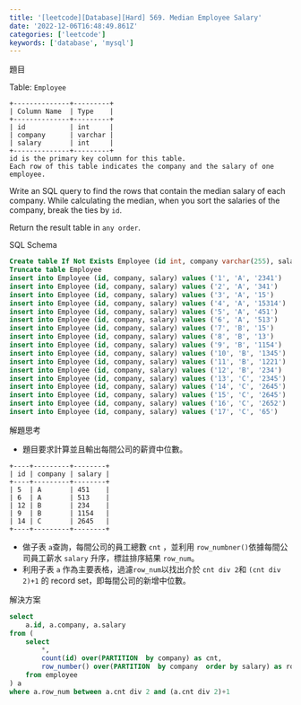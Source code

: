 ```yaml
---
title: '[leetcode][Database][Hard] 569. Median Employee Salary'
date: '2022-12-06T16:48:49.861Z'
categories: ['leetcode']
keywords: ['database', 'mysql']
---
```


題目

Table: `Employee`
```
+--------------+---------+  
| Column Name  | Type    |  
+--------------+---------+  
| id           | int     |  
| company      | varchar |  
| salary       | int     |  
+--------------+---------+  
id is the primary key column for this table.  
Each row of this table indicates the company and the salary of one employee.
```
Write an SQL query to find the rows that contain the median salary of each company. While calculating the median, when you sort the salaries of the company, break the ties by `id`.

Return the result table in `any order`.

SQL Schema
```sql
Create table If Not Exists Employee (id int, company varchar(255), salary int)  
Truncate table Employee  
insert into Employee (id, company, salary) values ('1', 'A', '2341')  
insert into Employee (id, company, salary) values ('2', 'A', '341')  
insert into Employee (id, company, salary) values ('3', 'A', '15')  
insert into Employee (id, company, salary) values ('4', 'A', '15314')  
insert into Employee (id, company, salary) values ('5', 'A', '451')  
insert into Employee (id, company, salary) values ('6', 'A', '513')  
insert into Employee (id, company, salary) values ('7', 'B', '15')  
insert into Employee (id, company, salary) values ('8', 'B', '13')  
insert into Employee (id, company, salary) values ('9', 'B', '1154')  
insert into Employee (id, company, salary) values ('10', 'B', '1345')  
insert into Employee (id, company, salary) values ('11', 'B', '1221')  
insert into Employee (id, company, salary) values ('12', 'B', '234')  
insert into Employee (id, company, salary) values ('13', 'C', '2345')  
insert into Employee (id, company, salary) values ('14', 'C', '2645')  
insert into Employee (id, company, salary) values ('15', 'C', '2645')  
insert into Employee (id, company, salary) values ('16', 'C', '2652')  
insert into Employee (id, company, salary) values ('17', 'C', '65')
```
解題思考

*   題目要求計算並且輸出每間公司的薪資中位數。
```
+----+---------+--------+  
| id | company | salary |  
+----+---------+--------+  
| 5  | A       | 451    |  
| 6  | A       | 513    |  
| 12 | B       | 234    |  
| 9  | B       | 1154   |  
| 14 | C       | 2645   |  
+----+---------+--------+
```
*   做子表 `a`查詢，每間公司的員工總數 `cnt` ，並利用 `row_numbner()`依據每間公司員工薪水 `salary` 升序，標註排序結果 `row_num`。
*   利用子表 `a` 作為主要表格，過濾`row_num`以找出介於 `cnt div 2`和 `(cnt div 2)+1` 的 record set，即每間公司的新增中位數。

解決方案
```sql
select   
    a.id, a.company, a.salary  
from (  
    select  
        *,  
        count(id) over(PARTITION  by company) as cnt,  
        row_number() over(PARTITION  by company  order by salary) as row_num  
    from employee  
) a  
where a.row_num between a.cnt div 2 and (a.cnt div 2)+1
```